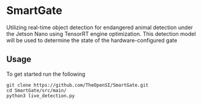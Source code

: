 # SmartGate

Utilizing real-time object detection for endangered animal detection under the Jetson Nano using TensorRT engine optimization. This detection model will be used to determine the state of the hardware-configured gate

## Usage

To get started run the following

```
git clone https://github.com/TheOpenSI/SmartGate.git
cd SmartGate/src/main/
python3 live_detection.py
```
